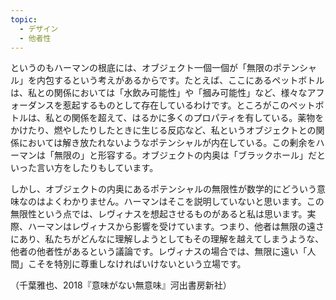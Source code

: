 ```yaml
---
topic:
  - デザイン
  - 他者性
---
```

というのもハーマンの根底には、オブジェクト一個一個が「無限のポテンシャル」を内包するという考えがあるからです。たとえば、ここにあるペットボトルは、私との関係においては「水飲み可能性」や「摑み可能性」など、様々なアフォーダンスを惹起するものとして存在しているわけです。ところがこのペットボトルは、私との関係を超えて、はるかに多くのプロパティを有している。薬物をかけたり、燃やしたりしたときに生じる反応など、私というオブジェクトとの関係においては解き放たれないようなポテンシャルが内在している。この剰余をハーマンは「無限の」と形容する。オブジェクトの内奥は「ブラックホール」だといった言い方をしたりもしています。

しかし、オブジェクトの内奥にあるポテンシャルの無限性が数学的にどういう意味なのはよくわかりません。ハーマンはそこを説明していないと思います。この無限性という点では、レヴィナスを想起させるものがあると私は思います。実際、ハーマンはレヴィナスから影響を受けています。つまり、他者は無限の遠さにあり、私たちがどんなに理解しようとしてもその理解を越えてしまうような、他者の他者性があるという議論です。レヴィナスの場合では、無限に遠い「人間」こそを特別に尊重しなければいけないという立場です。

（千葉雅也、2018『意味がない無意味』河出書房新社）